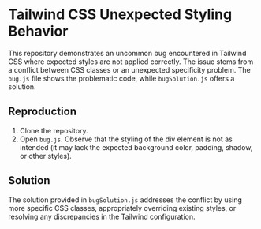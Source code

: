 # Tailwind CSS Unexpected Styling Behavior

This repository demonstrates an uncommon bug encountered in Tailwind CSS where expected styles are not applied correctly. The issue stems from a conflict between CSS classes or an unexpected specificity problem.  The `bug.js` file shows the problematic code, while `bugSolution.js` offers a solution.

## Reproduction

1. Clone the repository.
2. Open `bug.js`. Observe that the styling of the div element is not as intended (it may lack the expected background color, padding, shadow, or other styles).

## Solution

The solution provided in `bugSolution.js` addresses the conflict by using more specific CSS classes, appropriately overriding existing styles, or resolving any discrepancies in the Tailwind configuration.